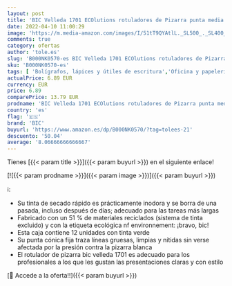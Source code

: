 ```yaml
---
layout: post
title: 'BIC Velleda 1701 ECOlutions rotuladores de Pizarra punta media - Verde  Caja de 12 unidades'
date: 2022-04-10 11:00:29
image: 'https://m.media-amazon.com/images/I/51tT9QYAtlL._SL500_._SL400_.jpg'
comments: true
category: ofertas
author: 'tole.es'
slug: 'B000NK0570-es BIC Velleda 1701 ECOlutions rotuladores de Pizarra punta...'
sku: 'B000NK0570-es'
tags: [ 'Bolígrafos, lápices y útiles de escritura','Oficina y papelería','Rotuladores para pizarra','Rotuladores y subrayadores','bic','rotuladores', ]
actualPrice: 6.89 EUR
currency: EUR
price: 6.89
comparePrice: 13.79 EUR
prodname: 'BIC Velleda 1701 ECOlutions rotuladores de Pizarra punta media - Verde  Caja de 12 unidades'
country: 'es'
flag: '🇪🇸'
brand: 'BIC'
buyurl: 'https://www.amazon.es/dp/B000NK0570/?tag=tolees-21'
descuento: '50.04'
average: '8.06666666666667'
---
```


Tienes [{{< param title >}}]({{< param buyurl >}}) en el siguiente enlace!

[![{{< param prodname >}}]({{< param image >}})]({{< param buyurl >}})

ℹ️:

- Su tinta de secado rápido es prácticamente inodora y se borra de una pasada, incluso después de días; adecuado para las tareas más largas
- Fabricado con un 51 % de materiales reciclados (sistema de tinta excluido) y con la etiqueta ecológica nf environnement: ¡bravo, bic!
- Esta caja contiene 12 unidades con tinta verde
- Su punta cónica fija traza líneas gruesas, limpias y nítidas sin verse afectada por la presión contra la pizarra blanca
- El rotulador de pizarra bic velleda 1701 es adecuado para los profesionales a los que les gustan las presentaciones claras y con estilo

[🛒 Accede a la oferta!!]({{< param buyurl >}})
